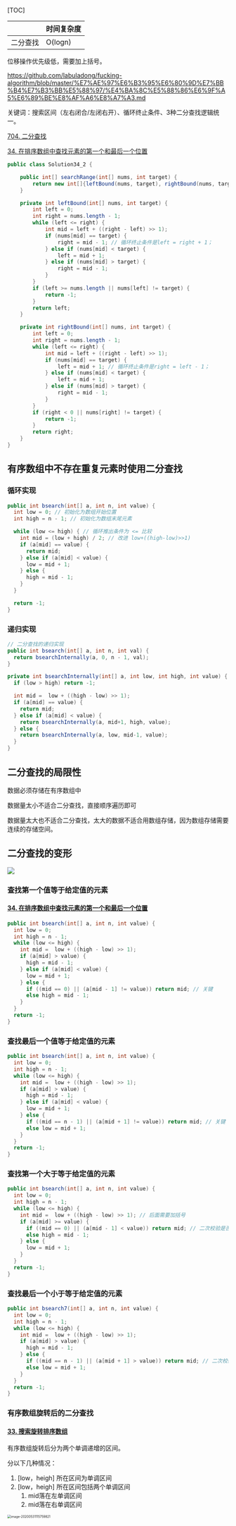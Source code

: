 [TOC]



|          | 时间复杂度 |
| -------- | ----------- |
| 二分查找 | O(logn)     |

位移操作优先级低，需要加上括号。



https://github.com/labuladong/fucking-algorithm/blob/master/%E7%AE%97%E6%B3%95%E6%80%9D%E7%BB%B4%E7%B3%BB%E5%88%97/%E4%BA%8C%E5%88%86%E6%9F%A5%E6%89%BE%E8%AF%A6%E8%A7%A3.md

关键词：搜索区间（左右闭合/左闭右开）、循环终止条件、3种二分查找逻辑统一。

 [704. 二分查找](https://leetcode-cn.com/problems/binary-search/)

 [34. 在排序数组中查找元素的第一个和最后一个位置](https://leetcode-cn.com/problems/find-first-and-last-position-of-element-in-sorted-array/)

```java
public class Solution34_2 {

    public int[] searchRange(int[] nums, int target) {
        return new int[]{leftBound(nums, target), rightBound(nums, target)};
    }

    private int leftBound(int[] nums, int target) {
        int left = 0;
        int right = nums.length - 1;
        while (left <= right) {
            int mid = left + ((right - left) >> 1);
            if (nums[mid] == target) {
                right = mid - 1; // 循环终止条件是left = right + 1；
            } else if (nums[mid] < target) {
                left = mid + 1;
            } else if (nums[mid] > target) {
                right = mid - 1;
            }
        }
        if (left >= nums.length || nums[left] != target) {
            return -1;
        }
        return left;
    }

    private int rightBound(int[] nums, int target) {
        int left = 0;
        int right = nums.length - 1;
        while (left <= right) {
            int mid = left + ((right - left) >> 1);
            if (nums[mid] == target) {
                left = mid + 1; // 循环终止条件是right = left - 1；
            } else if (nums[mid] < target) {
                left = mid + 1;
            } else if (nums[mid] > target) {
                right = mid - 1;
            }
        }
        if (right < 0 || nums[right] != target) {
            return -1;
        }
        return right;
    }
}
```



## 有序数组中不存在重复元素时使用二分查找

### 循环实现

```java
public int bsearch(int[] a, int n, int value) {
  int low = 0; // 初始化为数组开始位置
  int high = n - 1; // 初始化为数组末尾元素

  while (low <= high) { // 循环推出条件为 <= 比较
    int mid = (low + high) / 2; // 改进 low+((high-low)>>1)
    if (a[mid] == value) {
      return mid;
    } else if (a[mid] < value) {
      low = mid + 1;
    } else {
      high = mid - 1;
    }
  }

  return -1;
}
```

### 递归实现

```java
// 二分查找的递归实现
public int bsearch(int[] a, int n, int val) {
  return bsearchInternally(a, 0, n - 1, val);
}

private int bsearchInternally(int[] a, int low, int high, int value) {
  if (low > high) return -1;

  int mid =  low + ((high - low) >> 1);
  if (a[mid] == value) {
    return mid;
  } else if (a[mid] < value) {
    return bsearchInternally(a, mid+1, high, value);
  } else {
    return bsearchInternally(a, low, mid-1, value);
  }
}
```

## 二分查找的局限性

数据必须存储在有序数组中

数据量太小不适合二分查找，直接顺序遍历即可

数据量太大也不适合二分查找，太大的数据不适合用数组存储，因为数组存储需要连续的存储空间。

## 二分查找的变形

![](./asset/4221d02a2e88e9053085920f13f9ce36.jpg)

### 查找第一个值等于给定值的元素

#### [34. 在排序数组中查找元素的第一个和最后一个位置](https://leetcode-cn.com/problems/find-first-and-last-position-of-element-in-sorted-array/)

```java
public int bsearch(int[] a, int n, int value) {
  int low = 0;
  int high = n - 1;
  while (low <= high) {
    int mid =  low + ((high - low) >> 1);
    if (a[mid] > value) {
      high = mid - 1;
    } else if (a[mid] < value) {
      low = mid + 1;
    } else {
      if ((mid == 0) || (a[mid - 1] != value)) return mid; // 关键
      else high = mid - 1;
    }
  }
  return -1;
}
```

### 查找最后一个值等于给定值的元素

```java
public int bsearch(int[] a, int n, int value) {
  int low = 0;
  int high = n - 1;
  while (low <= high) {
    int mid =  low + ((high - low) >> 1);
    if (a[mid] > value) {
      high = mid - 1;
    } else if (a[mid] < value) {
      low = mid + 1;
    } else {
      if ((mid == n - 1) || (a[mid + 1] != value)) return mid; // 关键
      else low = mid + 1;
    }
  }
  return -1;
}
```

### 查找第一个大于等于给定值的元素

```java
public int bsearch(int[] a, int n, int value) {
  int low = 0;
  int high = n - 1;
  while (low <= high) {
    int mid =  low + ((high - low) >> 1); // 后面需要加括号
    if (a[mid] >= value) {
      if ((mid == 0) || (a[mid - 1] < value)) return mid; // 二次校验是否是第一个
      else high = mid - 1;
    } else {
      low = mid + 1;
    }
  }
  return -1;
}
```



### 查找最后一个小于等于给定值的元素

```java
public int bsearch7(int[] a, int n, int value) {
  int low = 0;
  int high = n - 1;
  while (low <= high) {
    int mid =  low + ((high - low) >> 1);
    if (a[mid] > value) {
      high = mid - 1;
    } else {
      if ((mid == n - 1) || (a[mid + 1] > value)) return mid; // 二次校验是否是最后一个
      else low = mid + 1;
    }
  }
  return -1;
}
```



### 有序数组旋转后的二分查找

#### [33. 搜索旋转排序数组](https://leetcode-cn.com/problems/search-in-rotated-sorted-array/)

有序数组旋转后分为两个单调递增的区间。

分以下几种情况：

1. [low，heigh] 所在区间为单调区间
2. [low，heigh] 所在区间包括两个单调区间
   1. mid落在左单调区间
   2. mid落在右单调区间

<img src="./asset/image-20200531115759821.png" alt="image-20200531115759821" style="zoom:50%;" />



#### 


